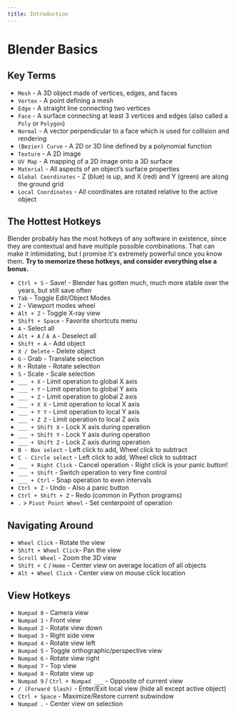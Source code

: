 ```yaml
---
title: Introduction
---
```

# Blender Basics

## Key Terms <Badge text="important" type="tip"/>
* `Mesh` - A 3D object made of vertices, edges, and faces
* `Vertex` - A point defining a mesh
* `Edge` - A straight line connecting two vertices
* `Face` - A surface connecting at least 3 vertices and edges (also called a `Poly` or `Polygon`)
* `Normal` - A vector perpendicular to a face which is used for collision and rendering
* `(Bezier) Curve` - A 2D or 3D line defined by a polynomial function
* `Texture` - A 2D image
* `UV Map` - A mapping of a 2D image onto a 3D surface
* `Material` - All aspects of an object’s surface properties
* `Global Coordinates` - Z (blue) is up, and X (red) and Y (green) are along the ground grid
* `Local Coordinates` - All coordinates are rotated relative to the active object

## The Hottest Hotkeys

Blender probably has the most hotkeys of any software in existence, since they are contextual and have multiple possible combinations. That can make it intimidating, but I promise it's extremely powerful once you know them. **Try to memorize these hotkeys, and consider everything else a bonus.**

* `Ctrl + S` - Save! - Blender has gotten much, much more stable over the years, but still save often
* `Tab` - Toggle Edit/Object Modes
* `Z` - Viewport modes wheel
* `Alt + Z` - Toggle X-ray view
* `Shift + Space` - Favorite shortcuts menu
* `A` - Select all
* `Alt + A` / `A A` - Deselect all
* `Shift + A` - Add object
* `X / Delete` - Delete object
* `G` - Grab - Translate selection
* `R` - Rotate - Rotate selection
* `S` - Scale - Scale selection
* `___ + X` - Limit operation to global X axis
* `___ + Y` - Limit operation to global Y axis
* `___ + Z` - Limit operation to global Z axis
* `___ + X X` - Limit operation to local X axis
* `___ + Y Y` - Limit operation to local Y axis
* `___ + Z Z` - Limit operation to local Z axis
* `___ + Shift X` - Lock X axis during operation
* `___ + Shift Y` - Lock Y axis during operation
* `___ + Shift Z` - Lock Z axis during operation
* `B - Box select` - Left click to add, Wheel click to subtract
* `C - Circle select` - Left click to add, Wheel click to subtract
* `___ + Right Click` - Cancel operation - Right click is your panic button!
* `___ + Shift` - Switch operation to very fine control
* `___ + Ctrl` - Snap operation to even intervals
* `Ctrl + Z` - Undo - Also a panic button
* `Ctrl + Shift + Z` - Redo (common in Python programs)
* `.` > `Pivot Point Wheel` - Set centerpoint of operation

## Navigating Around <Badge text="important" type="tip"/>

* `Wheel Click` - Rotate the view
* `Shift + Wheel Click`- Pan the view
* `Scroll Wheel` - Zoom the 3D view
* `Shift + C` / `Home` - Center view on average location of all objects
* `Alt + Wheel Click` - Center view on mouse click location

## View Hotkeys

* `Numpad 0` - Camera view
* `Numpad 1` - Front view
* `Numpad 2` - Rotate view down
* `Numpad 3` - Right side view
* `Numpad 4` - Rotate view left
* `Numpad 5` - Toggle orthographic/perspective view
* `Numpad 6` - Rotate view right
* `Numpad 7` - Top view
* `Numpad 8` - Rotate view up
* `Numpad 9` / `Ctrl + Numpad ___` - Opposite of current view
* `/ (Forward Slash)` - Enter/Exit local view (hide all except active object)
* `Ctrl + Space` - Maximize/Restore current subwindow
* `Numpad .` - Center view on selection
